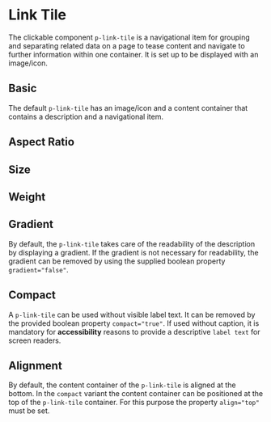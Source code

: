 # Link Tile

The clickable component `p-link-tile` is a navigational item for grouping and separating related data on a page to tease
content and navigate to further information within one container. It is set up to be displayed with an image/icon.

<TableOfContents></TableOfContents>

## Basic

The default `p-link-tile` has an image/icon and a content container that contains a description and a navigational item.

<Playground :markup="basic" :config="config"></Playground>

## Aspect Ratio

## Size

## Weight

## Gradient

By default, the `p-link-tile` takes care of the readability of the description by displaying a gradient. If the gradient
is not necessary for readability, the gradient can be removed by using the supplied boolean property `gradient="false"`.

<Playground :markup="gradient" :config="config"></Playground>

## Compact

A `p-link-tile` can be used without visible label text. It can be removed by the provided boolean property
`compact="true"`. If used without caption, it is mandatory for **accessibility** reasons to provide a descriptive
`label text` for screen readers.

<Playground :markup="compact" :config="config"></Playground>

## Alignment

By default, the content container of the `p-link-tile` is aligned at the bottom. In the `compact` variant the content
container can be positioned at the top of the `p-link-tile` container. For this purpose the property `align="top"` must
be set.

<Playground :markup="align" :config="config"></Playground>

<script lang="ts">
import Vue from 'vue';
import Component from 'vue-class-component';

@Component
export default class Code extends Vue {
  config = { themeable: true };

  basic = `<div class="container">
  <p-link-tile
    href="https://www.porsche.com"
    label="Some label"
    description="Some Description"
  >
    <img src="${require('../../assets/porsche_beach.jpg')}" alt="Porsche on Beach" />
  </p-link-tile>
</div>`;

  gradient = `<div class="container">
  <p-link-tile
    href="https://www.porsche.com"
    label="Some label"
    description="Some Description"
    gradient="false"
  >
    <img src="${require('../../assets/porsche_beach.jpg')}" alt="Porsche on Beach" />
  </p-link-tile>
</div>`;

  compact = `<div class="container">
  <p-link-tile
    href="https://www.porsche.com"
    label="Some label"
    description="Some Description"
    compact="true"
  >
    <img src="${require('../../assets/porsche_beach.jpg')}" alt="Porsche on Beach" />
  </p-link-tile>
</div>`;

  align = `<div class="container">
  <p-link-tile
    href="https://www.porsche.com"
    label="Some label"
    description="Some Description"
    compact="true"
    align="top"
  >
    <img src="${require('../../assets/porsche_beach.jpg')}" alt="Porsche on Beach" />
  </p-link-tile>
</div>`;
}
</script>

<style>
  .container {
    display: grid;
    grid-template-columns: 22% 22% 22% 22%;
    grid-template-rows: auto;
    grid-template-areas: 'one two three four';
    column-gap: 1.33333%;
    row-gap: 10px;
  }
</style>
